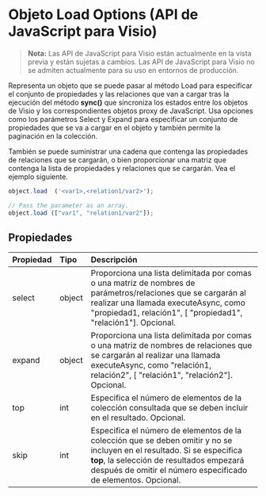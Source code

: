 # <a name="object-load-options-javascript-api-for-visio"></a>Objeto Load Options (API de JavaScript para Visio)

>**Nota:** Las API de JavaScript para Visio están actualmente en la vista previa y están sujetas a cambios. Las API de JavaScript para Visio no se admiten actualmente para su uso en entornos de producción.

Representa un objeto que se puede pasar al método Load para especificar el conjunto de propiedades y las relaciones que van a cargar tras la ejecución del método **sync()** que sincroniza los estados entre los objetos de Visio y los correspondientes objetos proxy de JavaScript. Usa opciones como los parámetros Select y Expand para especificar un conjunto de propiedades que se va a cargar en el objeto y también permite la paginación en la colección.

También se puede suministrar una cadena que contenga las propiedades de relaciones que se cargarán, o bien proporcionar una matriz que contenga la lista de propiedades y relaciones que se cargarán. Vea el ejemplo siguiente.

```js
object.load  ('<var1>,<relation1/var2>');

// Pass the parameter as an array.
object.load (["var1", "relation1/var2"]);
```

## <a name="properties"></a>Propiedades

| Propiedad | Tipo  | Descripción |
|:---------|:------|:------------|
|select    |object |Proporciona una lista delimitada por comas o una matriz de nombres de parámetros/relaciones que se cargarán al realizar una llamada executeAsync, como "propiedad1, relación1", [ "propiedad1", "relación1"]. Opcional.|
|expand    |object |Proporciona una lista delimitada por comas o una matriz de nombres de relaciones que se cargarán al realizar una llamada executeAsync, como "relación1, relación2", [ "relación1", "relación2"]. Opcional.|
|top       |int    |Especifica el número de elementos de la colección consultada que se deben incluir en el resultado. Opcional.|
|skip      |int    |Especifica el número de elementos de la colección que se deben omitir y no se incluyen en el resultado. Si se especifica **top**, la selección de resultados empezará después de omitir el número especificado de elementos. Opcional.|

